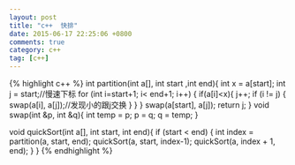 ```yaml
---
layout: post
title: "c++  快排"
date: 2015-06-17 22:25:06 +0800
comments: true
category: c++
tag: [c++]
---
```

{%  highlight c++ %}
int partition(int a[], int start ,int end){
int x = a[start];
int j = start;//慢速下标
for (int i=start+1; i< end+1; i++) {
if(a[i]<x){
j++;
if (i != j) {
swap(a[i], a[j]);//发现小的跟j交换
}
}
}
swap(a[start], a[j]);
return j;
}
void swap(int &p, int &q){
int temp = p;
p = q;
q = temp;
}

void quickSort(int a[], int start, int end){
if (start < end) {
int index = partition(a, start, end);
quickSort(a, start, index-1);
quickSort(a, index + 1, end);
}
}
{% endhighlight %}